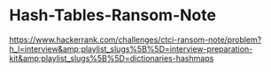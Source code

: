 # Hash-Tables-Ransom-Note
https://www.hackerrank.com/challenges/ctci-ransom-note/problem?h_l=interview&amp;playlist_slugs%5B%5D=interview-preparation-kit&amp;playlist_slugs%5B%5D=dictionaries-hashmaps
